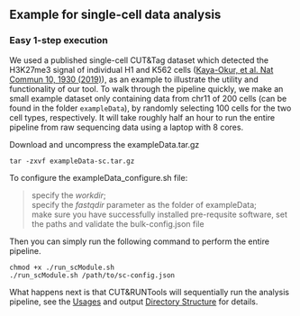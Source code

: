 ## Example for single-cell data analysis
### Easy 1-step execution

We used a published single-cell CUT&Tag dataset which detected the H3K27me3 signal of individual H1 and K562 cells ([Kaya-Okur, et al. Nat Commun 10, 1930 (2019)](https://doi.org/10.1038/s41467-019-09982-5)), as an example to illustrate the utility and functionality of our tool. To walk through the pipeline quickly, we make an small example dataset only containing data from chr11 of 200 cells (can be found in the folder `exampleData`), by randomly selecting 100 cells for the two cell types, respectively. It will take roughly half an hour to run the entire pipeline from raw sequencing data using a laptop with 8 cores.

Download and uncompress the exampleData.tar.gz

```
tar -zxvf exampleData-sc.tar.gz
```

To configure the exampleData_configure.sh file:   
> specify the *workdir*;  
  specify the *fastqdir* parameter as the folder of exampleData;  
  make sure you have successfully installed pre-requsite software, set the paths and validate the bulk-config.json file  

Then you can simply run the following command to perform the entire pipeline.

```
chmod +x ./run_scModule.sh   
./run_scModule.sh /path/to/sc-config.json
```

What happens next is that CUT&RUNTools will sequentially run the analysis pipeline, see the [Usages](./sc-USAGE.md) and output [Directory Structure](./sc-DIRECTORY.md) for details. 




